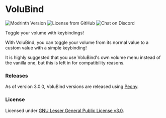 # VoluBind

![Modrinth Version](https://img.shields.io/modrinth/v/volubind?label=Version&labelColor=15151e&color=007daf&style=flat-square)
![License from GitHub](https://img.shields.io/github/license/LilydevMC/VoluBind?label=License&labelColor=15151e&color=af5900&style=flat-square)
![Chat on Discord](https://img.shields.io/discord/995465843364343883?label=Discord&labelColor=15151e&color=5865F2&style=flat-square)

Toggle your volume with keybindings! 

With VoluBind, you can toggle your volume from its normal value to a 
custom value with a simple keybinding!

It is highly suggested that you use VoluBind's own volume menu instead of the
vanilla one, but this is left in for compatibility reasons.


### Releases

As of version 3.0.0, VoluBind versions are released using
[Peony](https://github.com/LilydevMC/Peony).

### License

Licensed under [GNU Lesser General Public License v3.0](/LICENSE).
